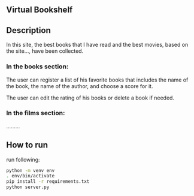 ## Virtual Bookshelf

## Description
In this site, the best books that I have read and the best movies, based on the site..., have been collected.

### In the books section:
The user can register a list of his favorite books that includes the name of the book, the name of the author, and 
choose a score for it.

The user can edit the rating of his books or delete a book if needed.

### In the films section:

.........



## How to run
run following:
```bash
python -m venv env
. env/bin/activate
pip install -r requirements.txt
python server.py
```
